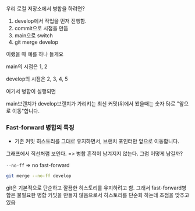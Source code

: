 우리 로컬 저장소에서 병합을 하려면?

1. develop에서 작업을 먼저 진행함.
2. commit으로 시점을 만듬
3. main으로 switch
4. git merge develop

이랬을 때 예를 하나 들게요

main의 시점은 1, 2

develop의 시점은 2, 3, 4, 5

여기서 병합이 실행되면

main브랜치가 develop브랜치가 가리키는 최신 커밋(위에서 봤을때는 숫자 5)로 "앞으로 이동"합니다.

### Fast-forward 병합의 특징

- 기존 커밋 히스토리를 그대로 유지하면서, 브랜치 포인터만 앞으로 이동합니다.

그래프에서 직선처럼 보인다. => 병합 흔적이 남겨지지 않는다.
그럼 어떻게 남길까?

`--no-ff` => no fast-forward

```sh
git merge --no-ff develop
```

git은 기본적으로 단순하고 깔끔한 히스토리를 유지하려고 함.
그래서 fast-forward병합은 불필요한 병합 커밋을 만들지 않음으로서 히스토리를 단순화 하는데 초점을 맞추고 있음